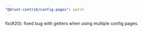 ```yaml
---
"@druxt-contrib/config-pages": patch
---
```


fix(#20): fixed bug with getters when using multiple config pages.
